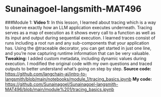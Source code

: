 # Sunainagoel-langsmith-MAT496
###Module 1:
**Video 1:** In this lesson, I learned about tracing which is a way to observe exactly how an LLM application executes underneath. Tracing serves as a map of execution as it shows every call to a function as well as its input and output during sequential execution. I learned traces consist of runs including a root run and any sub-components that your application has. Using the @traceable decorator, you can get started in just one line, and you’re now capturing runtime information that can be very valuable.
**Tweaking:** I added custom metadata, including dynamic values during execution. I modified the original code with my own questions and traced outputs to better understand what’s going on step by step.
**Source code:** https://github.com/langchain-ai/intro-to-langsmith/blob/main/notebooks/module_1/tracing_basics.ipynb 
**My code:** https://github.com/Sunainagoel/Sunainagoel-langsmith-MAT496/blob/main/module%201/tracing_basics.ipynb
